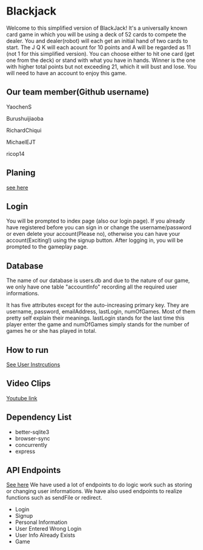 # Blackjack

Welcome to this simplified version of BlackJack! It's a universally known card game in which you will be using a deck of 52 cards to compete the dealer. You and dealer(robot) will each get an initial hand of two cards to start. The J Q K will each acount for 10 points and A will be regarded as 11 (not 1 for this simplified version). You can choose either to hit one card (get one from the deck) or stand with what you have in hands. Winner is the one with higher total points but not exceeding 21, which it will bust and lose. You will need to have an account to enjoy this game. 

## Our team member(Github username)

YaochenS 

Burushuijiaoba

RichardChiqui 

MichaelEJT

ricop14

## Planing

[see here](/docs/Planning.pdf)

## Login

You will be prompted to index page (also our login page). If you already have registered before you can sign in or change the username/password or even delete your account(Please no), otherwise you can have your account(Exciting!) using the signup button. After logging in, you will be prompted to the gameplay page. 

## Database

The name of our database is users.db and due to the nature of our game, we only have one table "accountInfo" recording all the required user informations.

It has five attributes except for the auto-increasing primary key. They are username, password, emailAddress, lastLogin, numOfGames. Most of them pretty self explain their meanings. lastLogin stands for the last time this player enter the game and numOfGames simply stands for the number of games he or she has played in total.

## How to run

[See User Instrcutions](https://github.com/MichaelEJT/blackjack_simulator/blob/main/user_instructions.pdf)

## Video Clips

[Youtube link](https://youtu.be/oIggSdOKtkc)


## Dependency List
* better-sqlite3
* browser-sync
* concurrently
* express

## API Endpoints
[See here](/docs/endpoints.md)
We have used a lot of endpoints to do logic work such as storing or changing user informations. We have also used endpoints to realize functions such as sendFile or redirect.
* Login
* Signup
* Personal Information
* User Entered Wrong Login
* User Info Already Exists
* Game

